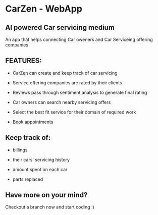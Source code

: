 # CarZen - WebApp

## AI powered Car servicing medium

An app that helps connecting Car oweners and Car Serviceing offering companies


## FEATURES:

 - CarZen can create and keep track of car servicing

 - Service offering companies are rated by their clients

 - Reviews pass through sentiment analysis to generate final rating



 - Car owners can search nearby servicing offers

 - Select the best fit service for their domain of required work

 - Book appointments



## Keep track of:

 - billings

 - their cars' servicing history

 - amount spent on each car

 - parts replaced



## Have more on your mind?

Checkout a branch now and start coding :)
